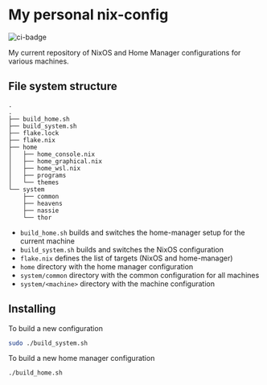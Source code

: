 My personal nix-config
======================

![ci-badge](https://img.shields.io/static/v1?label=Built%20with&message=nix&color=blue&style=flat&logo=nixos&link=https://nixos.org&labelColor=111212)

My current repository of NixOS and Home Manager configurations for various
machines.

## File system structure

```
.
.
├── build_home.sh
├── build_system.sh
├── flake.lock
├── flake.nix
├── home
│   ├── home_console.nix
│   ├── home_graphical.nix
│   ├── home_wsl.nix
│   ├── programs
│   └── themes
└── system
    ├── common
    ├── heavens
    ├── nassie
    └── thor
```

- `build_home.sh` builds and switches the home-manager setup for the current machine
- `build_system.sh` builds and switches the NixOS configuration
- `flake.nix` defines the list of targets (NixOS and home-manager)
- `home` directory with the home manager configuration
- `system/common` directory with the common configuration for all machines
- `system/<machine>` directory with the machine configuration

## Installing

To build a new configuration
```bash
sudo ./build_system.sh
```

To build a new home manager configuration
```bash
./build_home.sh
```


